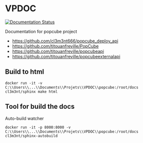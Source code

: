 # VPDOC

[![Documentation Status](https://readthedocs.org/projects/popcube-docs/badge/?version=latest)](http://popcube-docs.readthedocs.io/fr/latest/?badge=latest)


Documentation for popcube project

 * https://github.com/cl3m3nt666/popcube_deploy_api
 * https://github.com/titouanfreville/PopCube
 * https://github.com/titouanfreville/popcubeapi
 * https://github.com/titouanfreville/popcubeexternalapi


## Build to html

```
docker run -it -v C:\\Users\\...\\Documents\\Projets\\VPDOC\\popcube:/root/docs cl3m3nt/sphinx make html
```

## Tool for build the docs

Auto-build watcher
```
docker run -it -p 8000:8000 -v C:\\Users\\...\\Documents\\Projets\\VPDOC\\popcube:/root/docs cl3m3nt/sphinx-autobuild
```
